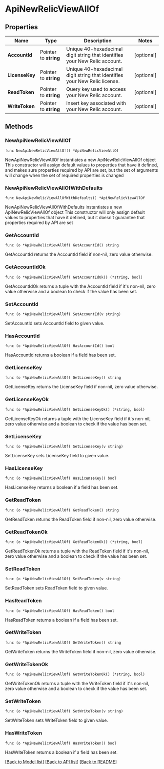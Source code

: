 # ApiNewRelicViewAllOf

## Properties

Name | Type | Description | Notes
------------ | ------------- | ------------- | -------------
**AccountId** | Pointer to **string** | Unique 40-hexadecimal digit string that identifies your New Relic account. | [optional] 
**LicenseKey** | Pointer to **string** | Unique 40-hexadecimal digit string that identifies your New Relic license. | [optional] 
**ReadToken** | Pointer to **string** | Query key used to access your New Relic account. | [optional] 
**WriteToken** | Pointer to **string** | Insert key associated with your New Relic account. | [optional] 

## Methods

### NewApiNewRelicViewAllOf

`func NewApiNewRelicViewAllOf() *ApiNewRelicViewAllOf`

NewApiNewRelicViewAllOf instantiates a new ApiNewRelicViewAllOf object
This constructor will assign default values to properties that have it defined,
and makes sure properties required by API are set, but the set of arguments
will change when the set of required properties is changed

### NewApiNewRelicViewAllOfWithDefaults

`func NewApiNewRelicViewAllOfWithDefaults() *ApiNewRelicViewAllOf`

NewApiNewRelicViewAllOfWithDefaults instantiates a new ApiNewRelicViewAllOf object
This constructor will only assign default values to properties that have it defined,
but it doesn't guarantee that properties required by API are set

### GetAccountId

`func (o *ApiNewRelicViewAllOf) GetAccountId() string`

GetAccountId returns the AccountId field if non-nil, zero value otherwise.

### GetAccountIdOk

`func (o *ApiNewRelicViewAllOf) GetAccountIdOk() (*string, bool)`

GetAccountIdOk returns a tuple with the AccountId field if it's non-nil, zero value otherwise
and a boolean to check if the value has been set.

### SetAccountId

`func (o *ApiNewRelicViewAllOf) SetAccountId(v string)`

SetAccountId sets AccountId field to given value.

### HasAccountId

`func (o *ApiNewRelicViewAllOf) HasAccountId() bool`

HasAccountId returns a boolean if a field has been set.

### GetLicenseKey

`func (o *ApiNewRelicViewAllOf) GetLicenseKey() string`

GetLicenseKey returns the LicenseKey field if non-nil, zero value otherwise.

### GetLicenseKeyOk

`func (o *ApiNewRelicViewAllOf) GetLicenseKeyOk() (*string, bool)`

GetLicenseKeyOk returns a tuple with the LicenseKey field if it's non-nil, zero value otherwise
and a boolean to check if the value has been set.

### SetLicenseKey

`func (o *ApiNewRelicViewAllOf) SetLicenseKey(v string)`

SetLicenseKey sets LicenseKey field to given value.

### HasLicenseKey

`func (o *ApiNewRelicViewAllOf) HasLicenseKey() bool`

HasLicenseKey returns a boolean if a field has been set.

### GetReadToken

`func (o *ApiNewRelicViewAllOf) GetReadToken() string`

GetReadToken returns the ReadToken field if non-nil, zero value otherwise.

### GetReadTokenOk

`func (o *ApiNewRelicViewAllOf) GetReadTokenOk() (*string, bool)`

GetReadTokenOk returns a tuple with the ReadToken field if it's non-nil, zero value otherwise
and a boolean to check if the value has been set.

### SetReadToken

`func (o *ApiNewRelicViewAllOf) SetReadToken(v string)`

SetReadToken sets ReadToken field to given value.

### HasReadToken

`func (o *ApiNewRelicViewAllOf) HasReadToken() bool`

HasReadToken returns a boolean if a field has been set.

### GetWriteToken

`func (o *ApiNewRelicViewAllOf) GetWriteToken() string`

GetWriteToken returns the WriteToken field if non-nil, zero value otherwise.

### GetWriteTokenOk

`func (o *ApiNewRelicViewAllOf) GetWriteTokenOk() (*string, bool)`

GetWriteTokenOk returns a tuple with the WriteToken field if it's non-nil, zero value otherwise
and a boolean to check if the value has been set.

### SetWriteToken

`func (o *ApiNewRelicViewAllOf) SetWriteToken(v string)`

SetWriteToken sets WriteToken field to given value.

### HasWriteToken

`func (o *ApiNewRelicViewAllOf) HasWriteToken() bool`

HasWriteToken returns a boolean if a field has been set.


[[Back to Model list]](../README.md#documentation-for-models) [[Back to API list]](../README.md#documentation-for-api-endpoints) [[Back to README]](../README.md)


